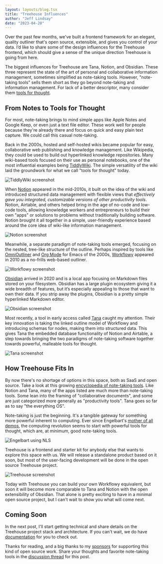 ```yaml
---
layout: layouts/blog.tsx
title: "Treehouse Influences"
author: "Jeff Lindsay"
date: "2023-04-20"
---
```


Over the past few months, we've built a frontend framework for an elegant, quality outliner that's open source, extensible, and gives you control of your data. I’d like to share some of the design influences for the Treehouse frontend, which should give a sense of the unique direction Treehouse is going from here. 

The biggest influences for Treehouse are Tana, Notion, and Obsidian. These three represent the state of the art of personal and collaborative information management, sometimes simplified as note-taking tools. However, "note-taking tools" sells them short as they go beyond note-taking and information management. For lack of a better descriptor, many consider them [tools for thought](https://www.forthought.tools/).

## From Notes to Tools for Thought

For most, note-taking brings to mind simple apps like Apple Notes and Google Keep, or even just a text file editor. These work well for people because they're already there and focus on quick and easy plain text capture. We could call this casual note-taking. 

Back in the 2000s, hosted and self-hosted wikis became popular for easy, collaborative web publishing and knowledge management. Like Wikipedia, they could be used to build out hyperlinked knowledge repositories. Many wiki-based tools focused on their use as personal notebooks, one of the most influential examples being [TiddlyWiki](https://tiddlywiki.com/). The simple versatility of the wiki laid the groundwork for what we call "tools for thought" today.

![TiddlyWiki screenshot](https://treehouse.sh/photos/blog/tiddlywiki.png)

When [Notion](https://www.notion.so/) appeared in the mid-2010s, it built on the idea of the wiki and introduced structured data management with flexible views that *effectively gave you integrated, customizable versions of other productivity tools*. Notion, Airtable, and others helped bring in the age of no-code and low-code tools, allowing knowledge workers and entrepreneurs to build their own "apps" or solutions to problems without traditionally building software. Notion brought it all together in a simple, user-friendly experience based around the core idea of wiki-like information management.

![Notion screenshot](https://treehouse.sh/photos/blog/notion.jpeg)

Meanwhile, a separate paradigm of note-taking tools emerged, focusing on the nested, tree-like structure of the outline. Perhaps inspired by tools like [OmniOutliner](https://www.omnigroup.com/omnioutliner/) and [Org Mode](https://orgmode.org/) for Emacs of the 2000s, [Workflowy](https://workflowy.com/) appeared in 2010 as a no-frills web-based outliner. 

![Workflowy screenshot](https://treehouse.sh/photos/blog/workflowy.png)

[Obsidian](https://obsidian.md/) arrived in 2020 and is a local app focusing on Markdown files stored on your filesystem. Obsidian has a large plugin ecosystem giving it a wide breadth of features, but it’s especially appealing to those that want to own their data. If you strip away the plugins, Obsidian is a pretty simple hyperlinked Markdown editor.

![Obsidian screenshot](https://treehouse.sh/photos/blog/obsidian.png)

Most recently, a tool in early access called [Tana](https://tana.inc/) caught my attention. Their key innovation is taking the linked outline model of Workflowy and introducing schemas for nodes, making them into structured data. This gives Tana the embedded database functionality of Notion and Airtable, a step towards bringing the two paradigms of note-taking software together towards powerful, malleable tools for thought.  

![Tana screenshot](https://treehouse.sh/photos/blog/tana.webp)

## How Treehouse Fits In

By now there's no shortage of options in this space, both as SaaS and open source. Take a look at this growing [encyclopedia of note-taking tools](https://noteapps.info/). Like Notion and Tana, many of the apps listed are much more than note-taking tools. Some lean into the framing of "collaborative documents", and some are just categorized more generally as "productivity tools". Tana goes so far as to say "the everything OS". 

Note-taking is just the beginning. It's a tangible gateway for something more powerful inherent to computing. Ever since Engelbart's [mother of all demos](https://en.wikipedia.org/wiki/The_Mother_of_All_Demos), the computing revolution seems to start with powerful tools for thought, which are, at minimum, good note-taking tools.

![Engelbart using NLS](https://treehouse.sh/photos/blog/nls.jpeg)

Treehouse is a frontend and starter kit for anybody else that wants to explore this space with us. We will release a standalone product based on it soon, but most of the user-facing development will be done in the open source Treehouse project. 

![Treehouse screenshot](https://treehouse.sh/photos/hero-image.png)

Today with Treehouse you can build your own Workflowy equivalent, but soon it will become more comparable to Tana and Notion with the open extensibility of Obsidian. That alone is pretty exciting to have in a minimal open source project, but I can't wait to show you what will come next. 

## Coming Soon

In the next post, I'll start getting technical and share details on the Treehouse project stack and architecture. If you can't wait, we do have [documentation](https://treehouse.sh/docs/dev/) for you to check out. 

Thanks for reading, and a big thanks to my [sponsors](https://github.com/sponsors/progrium) for supporting this kind of open source work. Share your thoughts and favorite note-taking tools in the [discussion thread](https://github.com/treehousedev/treehouse/discussions/95) for this post.